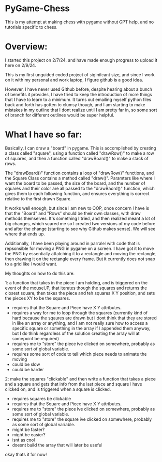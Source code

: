 # PyGame-Chess
This is my attempt at making chess with pygame without GPT help, and no tutorials specific to chess.

# Overview:
I started this project on 2/7/24, and have made enough progress to upload it here on 2/9/24.

This is my first unguided coded project of siginifcant size, and since I work on it with my personal and work laptop, I figure github is a good idea.

However, I have never used Github before, despite hearing about a bunch of benefits it provides, I have tried to keep the introduction of more things that I have to learn to a minimum. It turns out emailing myself python files back and forth has gotten to clumsy though, and I am starting to make mistakes in my outline that I dont realize until I am pretty far in, so some sort of branch for different outlines would be super helpful.

# What I have so far:
Basically, I can draw a "board" in pygame. This is accomplished by creating a class called "square", using a function called "drawRow()" to make a row of squares, and then a function called "drawBoard()" to make a stack of rows.

The "drawBoard()" function contains a loop of "drawRow()" functions, and the Square Class contains a method called "draw()". Paramters like where I want the board to be passed, the size of the board, and the number of squares and their color are all passed to the "drawBaord()" function, which gives them to each following function, and ensures everything is correct relative to the first drawn Square.

It works well enough, but since I am new to OOP, once concern I have is that the "Board" and "Rows" should be their own classes, with draw methods themselves. It's something I tried, and then realized meant a lot of big changes, which scared me so I created two versions of my code before and after the change (starting to see why Github makes sense). We will see where that ends up.

Additionally, I have been playing around in parralel with code that is repsonsible for moving a PNG in pygame on a screen. I have got it to move the PNG by essentially attatching it to a rectangle and moving the rectangle, then drawing it on the rectangle every frame. But it currently does not snap to a grid like I would want.

My thoughts on how to do this are:

1: a function that takes in the piece I am holding, and is triggered on the event of the mouseUP, that iterates though the squares and returns the closest square, then takes the piece and teh squares X Y position, and sets the pieces XY to be the squares.
  - requires that the Square and Piece have X Y attributes.
  - requires a way for me to loop through the squares (currently kind of hard because the sqaures are drawn but i dont think that they are stored in like an array or anything, and I am not really sure how to access a specific square or something in the array if I appended them anyway, but I do think regardless of the solution creating the array will at somepoint be required)
  - requires me to "store" the piece ive clicked on somewhere, probably as some sort of global variable.
  - requires some sort of code to tell which piece needs to animate the moving
  - could be slow
  - could be harder

2: make the squares "clickable" and then write a function that takes a piece and a square and gets that info from the last piece and square I have clicked on, and is triggered when a square is clicked.
  - requires squares be clickable
  - requires that the Square and Piece have X Y attributes.
  - requires me to "store" the piece ive clicked on somewhere, probably as some sort of global variable.
  - requires me to "store" the square ive clicked on somewhere, probably as some sort of global variable.
  - might be faster?
  - might be easier?
  - isnt as cool
  - doesnt build the array that will later be useful

okay thats it for now!

